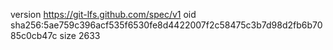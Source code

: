 version https://git-lfs.github.com/spec/v1
oid sha256:5ae759c396acf535f6530fe8d4422007f2c58475c3b7d98d2fb6b7085c0cb47c
size 2633
